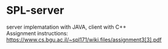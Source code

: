 # SPL-server 

server implematation with JAVA, client with C++ <br>
Assignment instructions:
https://www.cs.bgu.ac.il/~spl171/wiki.files/assignment3[3].pdf
